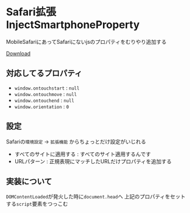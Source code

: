 # Safari拡張 InjectSmartphoneProperty

MobileSafariにあってSafariにないjsのプロパティをむりやり追加する

[Download](https://github.com/downloads/pokutuna/safari_inject-smartphone-property/InjectSmartphoneProperty.safariextz)


## 対応してるプロパティ
- `window.ontouchstart` : `null`
- `window.ontouchmove` : `null`
- `window.ontouchend` : `null`
- `window.orientation` : `0`


## 設定
Safariの`環境設定` → `拡張機能` からちょっとだけ設定がいじれる
- すべてのサイトに適用する : すべてのサイト適用するんです
- URLパターン : 正規表現にマッチしたURLだけプロパティを追加する


## 実装について
`DOMContentLoaded`が発火した時に`document.head`へ
上記のプロパティをセットする`script`要素をつっこむ
